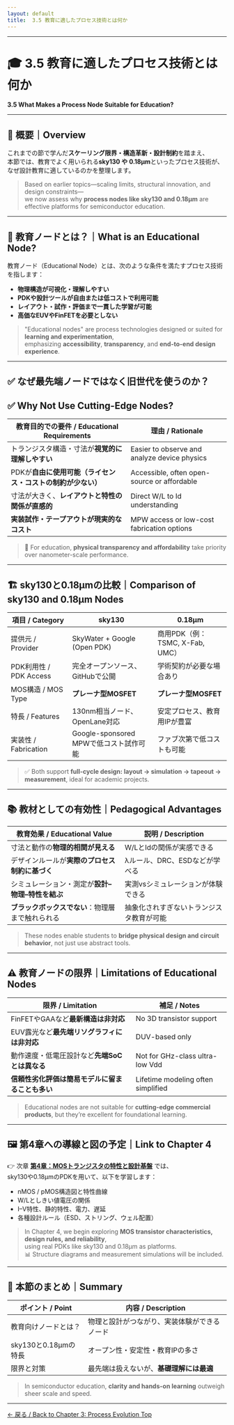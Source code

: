 ```yaml
---
layout: default
title:  3.5 教育に適したプロセス技術とは何か  
---
```


---

# 🎓 3.5 教育に適したプロセス技術とは何か  
**3.5 What Makes a Process Node Suitable for Education?**

---

## 🧭 概要｜Overview

これまでの節で学んだ**スケーリング限界・構造革新・設計制約**を踏まえ、  
本節では、教育でよく用いられる**sky130 や 0.18µm**といったプロセス技術が、  
なぜ設計教育に適しているのかを整理します。

> Based on earlier topics—scaling limits, structural innovation, and design constraints—  
> we now assess why **process nodes like sky130 and 0.18µm** are effective platforms for semiconductor education.

---

## 🔰 教育ノードとは？｜What is an Educational Node?

教育ノード（Educational Node）とは、次のような条件を満たすプロセス技術を指します：

- **物理構造が可視化・理解しやすい**
- **PDKや設計ツールが自由または低コストで利用可能**
- **レイアウト・試作・評価まで一貫した学習が可能**
- **高価なEUVやFinFETを必要としない**

> "Educational nodes" are process technologies designed or suited for **learning and experimentation**,  
> emphasizing **accessibility**, **transparency**, and **end-to-end design experience**.

---

## ✅ なぜ最先端ノードではなく旧世代を使うのか？  
## ✅ Why Not Use Cutting-Edge Nodes?

| 教育目的での要件 / Educational Requirements            | 理由 / Rationale |
|--------------------------------------------------------|------------------|
| トランジスタ構造・寸法が**視覚的に理解しやすい**      | Easier to observe and analyze device physics |
| PDKが**自由に使用可能（ライセンス・コストの制約が少ない）** | Accessible, often open-source or affordable |
| 寸法が大きく、**レイアウトと特性の関係が直感的**        | Direct W/L to Id understanding |
| **実装試作・テープアウトが現実的なコスト**              | MPW access or low-cost fabrication options |

> 📌 For education, **physical transparency and affordability** take priority over nanometer-scale performance.

---

## 🏗️ sky130と0.18µmの比較｜Comparison of sky130 and 0.18µm Nodes

| 項目 / Category        | sky130                                  | 0.18µm                                |
|------------------------|------------------------------------------|----------------------------------------|
| 提供元 / Provider      | SkyWater + Google (Open PDK)             | 商用PDK（例：TSMC, X-Fab, UMC）        |
| PDK利用性 / PDK Access | 完全オープンソース、GitHubで公開         | 学術契約が必要な場合あり              |
| MOS構造 / MOS Type     | **プレーナ型MOSFET**                     | **プレーナ型MOSFET**                   |
| 特長 / Features        | 130nm相当ノード、OpenLane対応           | 安定プロセス、教育用IPが豊富           |
| 実装性 / Fabrication   | Google-sponsored MPWで低コスト試作可能  | ファブ次第で低コストも可能             |

> ✅ Both support **full-cycle design: layout → simulation → tapeout → measurement**, ideal for academic projects.

---

## 📚 教材としての有効性｜Pedagogical Advantages

| 教育効果 / Educational Value                          | 説明 / Description |
|-------------------------------------------------------|--------------------|
| 寸法と動作の**物理的相関が見える**                    | W/LとIdの関係が実感できる             |
| デザインルールが**実際のプロセス制約に基づく**         | λルール、DRC、ESDなどが学べる         |
| シミュレーション・測定が**設計–物理–特性を結ぶ**       | 実測vsシミュレーションが体験できる     |
| **ブラックボックスでない**：物理層まで触れられる      | 抽象化されすぎないトランジスタ教育が可能 |

> These nodes enable students to **bridge physical design and circuit behavior**, not just use abstract tools.

---

## ⚠️ 教育ノードの限界｜Limitations of Educational Nodes

| 限界 / Limitation                              | 補足 / Notes |
|------------------------------------------------|--------------|
| FinFETやGAAなど**最新構造は非対応**           | No 3D transistor support |
| EUV露光など**最先端リソグラフィには非対応**    | DUV-based only |
| 動作速度・低電圧設計など**先端SoCとは異なる**   | Not for GHz-class ultra-low Vdd |
| **信頼性劣化評価は簡易モデルに留まることも多い** | Lifetime modeling often simplified |

> Educational nodes are not suitable for **cutting-edge commercial products**, but they’re excellent for foundational learning.

---

## 🖼️ 第4章への導線と図の予定｜Link to Chapter 4

👉 次章 [**第4章：MOSトランジスタの特性と設計基盤**](../chapter4_mos_characteristics/README.md) では、  
sky130や0.18µmのPDKを用いて、以下を学習します：

- nMOS / pMOS構造図と特性曲線  
- W/Lとしきい値電圧の関係  
- I–V特性、静的特性、電力、遅延  
- 各種設計ルール（ESD、ストリング、ウェル配置）  

> In Chapter 4, we begin exploring **MOS transistor characteristics, design rules, and reliability**,  
> using real PDKs like sky130 and 0.18µm as platforms.  
> 📊 Structure diagrams and measurement simulations will be included.

---

## 🧠 本節のまとめ｜Summary

| ポイント / Point                         | 内容 / Description |
|------------------------------------------|---------------------|
| 教育向けノードとは？                     | 物理と設計がつながり、実装体験ができるノード |
| sky130と0.18µmの特長                     | オープン性・安定性・教育IPの多さ |
| 限界と対策                               | 最先端は扱えないが、**基礎理解には最適**     |

> In semiconductor education, **clarity and hands-on learning** outweigh sheer scale and speed.

---

[← 戻る / Back to Chapter 3: Process Evolution Top](../chapter3_process_evolution/README.md)

